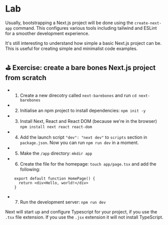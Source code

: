 # Lab

Usually, bootstrapping a Next.js project will be done using the `create-next-app` command. This configures various tools including tailwind and ESLint for a smoother development experience.

It's still interesting to understand how simple a basic Next.js project can be. This is useful for creating simple and minimalist code examples.

## ⛳️ Exercise: create a bare bones Next.js project from scratch

- 1. Create a new direcotry called `next-barebones` and run `cd next-barebones`
- 2. Initialise an npm project to install dependencies: `npm init -y`
- 3. Install Next, React and React DOM (because we're in the browser) `npm install next react react-dom`
- 4. Add the launch script `"dev": "next dev"` to `scripts` section in `package.json`. Now you can run `npm run dev` in a moment.
- 5. Make the `/app` directory: `mkdir app`
- 6. Create the file for the homepage: `touch app/page.tsx` and add the following:

```
    export default function HomePage() {
      return <div>Hello, world!</div>
    }
```

- 7. Run the development server: `npm run dev`

Next will start up and configure Typescript for your project, if you use the `.tsx` file extension. If you use the `.jsx` extension it will not install TypeScript.
